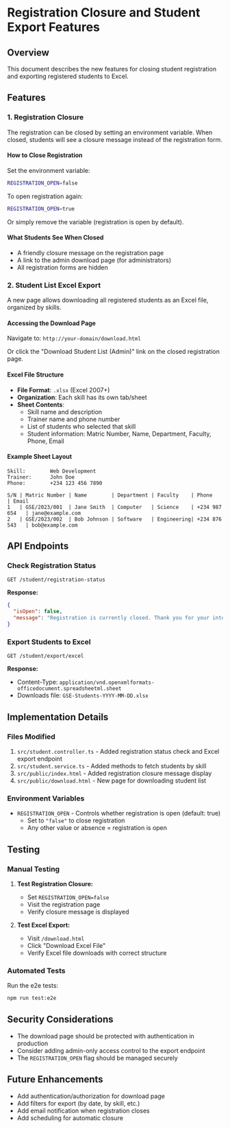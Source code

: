 # Registration Closure and Student Export Features

## Overview
This document describes the new features for closing student registration and exporting registered students to Excel.

## Features

### 1. Registration Closure
The registration can be closed by setting an environment variable. When closed, students will see a closure message instead of the registration form.

#### How to Close Registration
Set the environment variable:
```bash
REGISTRATION_OPEN=false
```

To open registration again:
```bash
REGISTRATION_OPEN=true
```
Or simply remove the variable (registration is open by default).

#### What Students See When Closed
- A friendly closure message on the registration page
- A link to the admin download page (for administrators)
- All registration forms are hidden

### 2. Student List Excel Export
A new page allows downloading all registered students as an Excel file, organized by skills.

#### Accessing the Download Page
Navigate to: `http://your-domain/download.html`

Or click the "Download Student List (Admin)" link on the closed registration page.

#### Excel File Structure
- **File Format**: `.xlsx` (Excel 2007+)
- **Organization**: Each skill has its own tab/sheet
- **Sheet Contents**:
  - Skill name and description
  - Trainer name and phone number
  - List of students who selected that skill
  - Student information: Matric Number, Name, Department, Faculty, Phone, Email

#### Example Sheet Layout
```
Skill:        Web Development
Trainer:      John Doe
Phone:        +234 123 456 7890

S/N | Matric Number | Name        | Department | Faculty    | Phone          | Email
1   | GSE/2023/001  | Jane Smith  | Computer   | Science    | +234 987 654   | jane@example.com
2   | GSE/2023/002  | Bob Johnson | Software   | Engineering| +234 876 543   | bob@example.com
```

## API Endpoints

### Check Registration Status
```http
GET /student/registration-status
```

**Response:**
```json
{
  "isOpen": false,
  "message": "Registration is currently closed. Thank you for your interest."
}
```

### Export Students to Excel
```http
GET /student/export/excel
```

**Response:**
- Content-Type: `application/vnd.openxmlformats-officedocument.spreadsheetml.sheet`
- Downloads file: `GSE-Students-YYYY-MM-DD.xlsx`

## Implementation Details

### Files Modified
1. `src/student.controller.ts` - Added registration status check and Excel export endpoint
2. `src/student.service.ts` - Added methods to fetch students by skill
3. `src/public/index.html` - Added registration closure message display
4. `src/public/download.html` - New page for downloading student list

### Environment Variables
- `REGISTRATION_OPEN` - Controls whether registration is open (default: true)
  - Set to `"false"` to close registration
  - Any other value or absence = registration is open

## Testing

### Manual Testing
1. **Test Registration Closure:**
   - Set `REGISTRATION_OPEN=false`
   - Visit the registration page
   - Verify closure message is displayed

2. **Test Excel Export:**
   - Visit `/download.html`
   - Click "Download Excel File"
   - Verify Excel file downloads with correct structure

### Automated Tests
Run the e2e tests:
```bash
npm run test:e2e
```

## Security Considerations
- The download page should be protected with authentication in production
- Consider adding admin-only access control to the export endpoint
- The `REGISTRATION_OPEN` flag should be managed securely

## Future Enhancements
- Add authentication/authorization for download page
- Add filters for export (by date, by skill, etc.)
- Add email notification when registration closes
- Add scheduling for automatic closure
